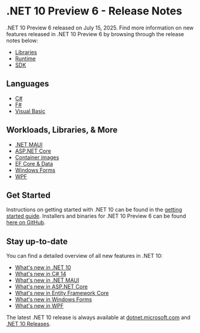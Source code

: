 # .NET 10 Preview 6 - Release Notes

.NET 10 Preview 6 released on July 15, 2025. Find more information on new features released in .NET 10 Preview 6 by browsing through the release notes below:

- [Libraries](./libraries.md)
- [Runtime](./runtime.md)
- [SDK](./sdk.md)

## Languages

- [C#](./csharp.md)
- [F#](./fsharp.md)
- [Visual Basic](./visualbasic.md)

## Workloads, Libraries, & More

- [.NET MAUI](./dotnetmaui.md)
- [ASP.NET Core](./aspnetcore.md)
- [Container images](./containers.md)
- [EF Core & Data](./efcore.md)
- [Windows Forms](./winforms.md)
- [WPF](./wpf.md)

## Get Started

Instructions on getting started with .NET 10 can be found in the [getting started guide](../../get-started.md). Installers and binaries for .NET 10 Preview 6 can be found [here on GitHub](./10.0.0-preview.6.md).

## Stay up-to-date

You can find a detailed overview of all new features in .NET 10:

- [What's new in .NET 10](https://learn.microsoft.com/dotnet/core/whats-new/dotnet-10/overview)
- [What's new in C# 14](https://learn.microsoft.com/dotnet/csharp/whats-new/csharp-14)
- [What's new in .NET MAUI](https://learn.microsoft.com/dotnet/maui/whats-new/dotnet-10)
- [What's new in ASP.NET Core](https://learn.microsoft.com/aspnet/core/release-notes/aspnetcore-10.0)
- [What's new in Entity Framework Core](https://learn.microsoft.com/ef/core/what-is-new/ef-core-10.0/whatsnew)
- [What's new in Windows Forms](https://learn.microsoft.com/dotnet/desktop/winforms/whats-new/net100)
- [What's new in WPF](https://learn.microsoft.com/dotnet/desktop/wpf/whats-new/net100)

The latest .NET 10 release is always available at [dotnet.microsoft.com](https://dotnet.microsoft.com/download/dotnet/10.0) and [.NET 10 Releases](../../README.md).

